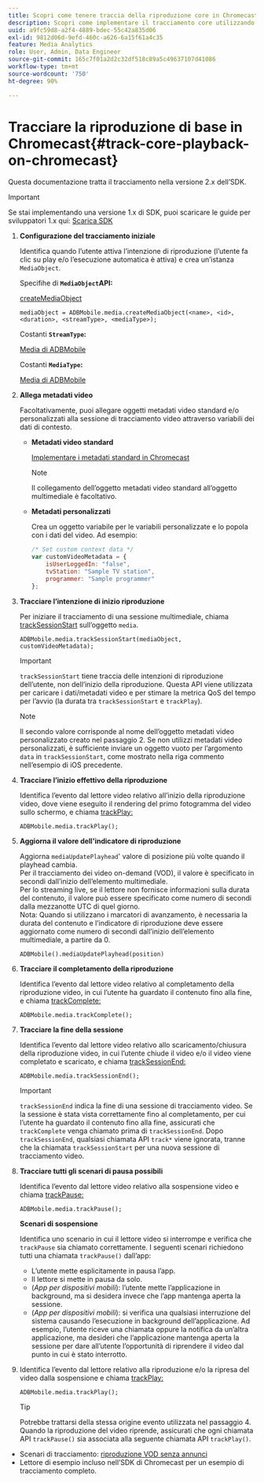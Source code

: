 ```yaml
---
title: Scopri come tenere traccia della riproduzione core in Chromecast
description: Scopri come implementare il tracciamento core utilizzando Media SDK in Chromecast.
uuid: a9fc59d8-a2f4-4889-bdec-55c42a835d06
exl-id: 9812d06d-9efd-460c-a626-6a15f61a4c35
feature: Media Analytics
role: User, Admin, Data Engineer
source-git-commit: 165c7f01a2d2c32df518c89a5c49637107d41086
workflow-type: tm+mt
source-wordcount: '750'
ht-degree: 90%

---
```


# Tracciare la riproduzione di base in Chromecast{#track-core-playback-on-chromecast}

Questa documentazione tratta il tracciamento nella versione 2.x dell’SDK.

>[!IMPORTANT]
>
>Se stai implementando una versione 1.x di SDK, puoi scaricare le guide per sviluppatori 1.x qui: [Scarica SDK](/help/sdk-implement/download-sdks.md)

1. **Configurazione del tracciamento iniziale**

   Identifica quando l’utente attiva l’intenzione di riproduzione (l’utente fa clic su play e/o l’esecuzione automatica è attiva) e crea un’istanza `MediaObject`.

   Specifihe di **`MediaObject`API:**

   [createMediaObject](https://adobe-marketing-cloud.github.io/media-sdks/reference/chromecast/ADBMobile.media.html#.createMediaObject)

   ```
   mediaObject = ADBMobile.media.createMediaObject(<name>, <id>, <duration>, <streamType>, <mediaType>);
   ```

   Costanti **`StreamType`:**

   [Media di ADBMobile](https://adobe-marketing-cloud.github.io/media-sdks/reference/chromecast/ADBMobile.media.html#.StreamType)

   Costanti **`MediaType`:**

   [Media di ADBMobile](https://adobe-marketing-cloud.github.io/media-sdks/reference/chromecast/ADBMobile.media.html#.MediaType)

1. **Allega metadati video**

   Facoltativamente, puoi allegare oggetti metadati video standard e/o personalizzati alla sessione di tracciamento video attraverso variabili dei dati di contesto.

   * **Metadati video standard**

      [Implementare i metadati standard in Chromecast](/help/sdk-implement/track-av-playback/impl-std-metadata/impl-std-metadata-chromecast.md)

      >[!NOTE]
      >
      >Il collegamento dell’oggetto metadati video standard all’oggetto multimediale è facoltativo.

   * **Metadati personalizzati**

      Crea un oggetto variabile per le variabili personalizzate e lo popola con i dati del video. Ad esempio:

      ```js
      /* Set custom context data */
      var customVideoMetadata = {
          isUserLoggedIn: "false",
          tvStation: "Sample TV station",
          programmer: "Sample programmer"
      };
      ```

1. **Tracciare l’intenzione di inizio riproduzione**

   Per iniziare il tracciamento di una sessione multimediale, chiama [trackSessionStart](https://adobe-marketing-cloud.github.io/media-sdks/reference/chromecast/ADBMobile.media.html#.trackSessionStart) sull’oggetto `media`.

   ```
   ADBMobile.media.trackSessionStart(mediaObject, customVideoMetadata);
   ```

   >[!IMPORTANT]
   >
   >`trackSessionStart` tiene traccia delle intenzioni di riproduzione dell’utente, non dell’inizio della riproduzione. Questa API viene utilizzata per caricare i dati/metadati video e per stimare la metrica QoS del tempo per l’avvio (la durata tra `trackSessionStart` e `trackPlay`).

   >[!NOTE]
   >
   >Il secondo valore corrisponde al nome dell’oggetto metadati video personalizzato creato nel passaggio 2. Se non utilizzi metadati video personalizzati, è sufficiente inviare un oggetto vuoto per l’argomento `data` in `trackSessionStart`, come mostrato nella riga commento nell’esempio di iOS precedente.

1. **Tracciare l’inizio effettivo della riproduzione**

   Identifica l’evento dal lettore video relativo all’inizio della riproduzione video, dove viene eseguito il rendering del primo fotogramma del video sullo schermo, e chiama [trackPlay:](https://adobe-marketing-cloud.github.io/media-sdks/reference/chromecast/ADBMobile.media.html#.trackPlay)

   ```
   ADBMobile.media.trackPlay();
   ```

1. **Aggiorna il valore dell&#39;indicatore di riproduzione**

   Aggiorna `mediaUpdatePlayhead`&#39; valore di posizione più volte quando il playhead cambia. <br /> Per il tracciamento dei video on-demand (VOD), il valore è specificato in secondi dall’inizio dell’elemento multimediale. <br /> Per lo streaming live, se il lettore non fornisce informazioni sulla durata del contenuto, il valore può essere specificato come numero di secondi dalla mezzanotte UTC di quel giorno. <br />  Nota: Quando si utilizzano i marcatori di avanzamento, è necessaria la durata del contenuto e l’indicatore di riproduzione deve essere aggiornato come numero di secondi dall’inizio dell’elemento multimediale, a partire da 0.

   ```
   ADBMobile().mediaUpdatePlayhead(position)
   ```

1. **Tracciare il completamento della riproduzione**

   Identifica l’evento dal lettore video relativo al completamento della riproduzione video, in cui l’utente ha guardato il contenuto fino alla fine, e chiama [trackComplete:](https://adobe-marketing-cloud.github.io/media-sdks/reference/chromecast/ADBMobile.media.html#.trackComplete)

   ```
   ADBMobile.media.trackComplete();
   ```

1. **Tracciare la fine della sessione**

   Identifica l’evento dal lettore video relativo allo scaricamento/chiusura della riproduzione video, in cui l’utente chiude il video e/o il video viene completato e scaricato, e chiama [trackSessionEnd:](https://adobe-marketing-cloud.github.io/media-sdks/reference/chromecast/ADBMobile.media.html#.trackSessionEnd)

   ```
   ADBMobile.media.trackSessionEnd();
   ```

   >[!IMPORTANT]
   >
   >`trackSessionEnd` indica la fine di una sessione di tracciamento video. Se la sessione è stata vista correttamente fino al completamento, per cui l’utente ha guardato il contenuto fino alla fine, assicurati che `trackComplete` venga chiamato prima di `trackSessionEnd`. Dopo `trackSessionEnd`, qualsiasi chiamata API `track*` viene ignorata, tranne che la chiamata `trackSessionStart` per una nuova sessione di tracciamento video.

1. **Tracciare tutti gli scenari di pausa possibili**

   Identifica l’evento dal lettore video relativo alla sospensione video e chiama [trackPause:](https://adobe-marketing-cloud.github.io/media-sdks/reference/chromecast/ADBMobile.media.html#.trackPause)

   ```
   ADBMobile.media.trackPause();
   ```

   **Scenari di sospensione**

   Identifica uno scenario in cui il lettore video si interrompe e verifica che `trackPause` sia chiamato correttamente. I seguenti scenari richiedono tutti una chiamata `trackPause()` dall’app:

   * L’utente mette esplicitamente in pausa l’app.
   * Il lettore si mette in pausa da solo.
   * (*App per dispositivi mobili*): l’utente mette l’applicazione in background, ma si desidera invece che l’app mantenga aperta la sessione.
   * (*App per dispositivi mobili*): si verifica una qualsiasi interruzione del sistema causando l’esecuzione in background dell’applicazione. Ad esempio, l’utente riceve una chiamata oppure la notifica da un’altra applicazione, ma desideri che l’applicazione mantenga aperta la sessione per dare all’utente l’opportunità di riprendere il video dal punto in cui è stato interrotto.

1. Identifica l’evento dal lettore relativo alla riproduzione e/o la ripresa del video dalla sospensione e chiama [trackPlay:](https://adobe-marketing-cloud.github.io/media-sdks/reference/chromecast/ADBMobile.media.html#.trackComplete)

   ```
   ADBMobile.media.trackPlay();
   ```

   >[!TIP]
   >
   >Potrebbe trattarsi della stessa origine evento utilizzata nel passaggio 4. Quando la riproduzione del video riprende, assicurati che ogni chiamata API `trackPause()` sia associata alla seguente chiamata API `trackPlay()`.

* Scenari di tracciamento: [riproduzione VOD senza annunci](/help/sdk-implement/tracking-scenarios/vod-no-intrs-details.md)
* Lettore di esempio incluso nell’SDK di Chromecast per un esempio di tracciamento completo.
